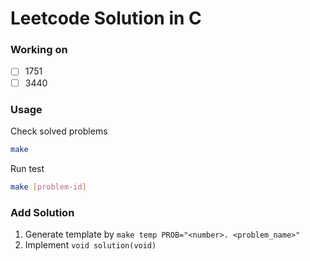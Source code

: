 # Leetcode Solution in C

### Working on
- [ ] 1751
- [ ] 3440

### Usage
Check solved problems
```bash
make
```

Run test
```bash
make [problem-id]
```

### Add Solution
1. Generate template by `make temp PROB="<number>. <problem_name>"`
2. Implement `void solution(void)`

